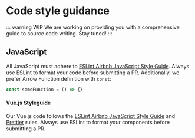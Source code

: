 # Code style guidance

::: warning WIP
We are working on providing you with a comprehensive guide to source code writing. Stay tuned!
:::

## JavaScript

All JavaScript must adhere to [ESLint Airbnb JavaScript Style Guide](#https://github.com/airbnb/javascript#types). 
Always use ESLint to format your code before submitting a PR. Additionally, we prefer Arrow Function definition with `const`:

```javascript
const someFunction = () => {}
```

#### Vue.js Styleguide

Our Vue.js code follows the [ESLint Airbnb JavaScript Style Guide](#https://github.com/airbnb/javascript#types) 
and [Prettier](https://prettier.io/) rules. Always use ESLint to format your components before submitting a PR.